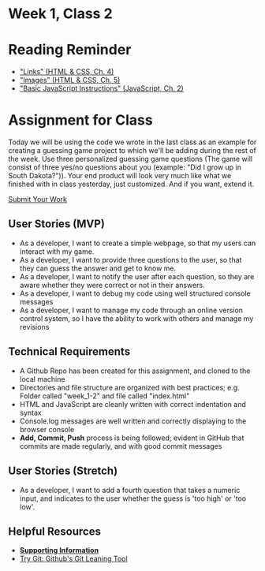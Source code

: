 # Week 1, Class 2

# Reading Reminder
* ["Links" (HTML & CSS, Ch. 4)](https://canvas.instructure.com/courses/1274842/modules/items/15743558)
* ["Images" (HTML & CSS, Ch. 5)](https://canvas.instructure.com/courses/1274842/modules/items/15743559)
* ["Basic JavaScript Instructions" (JavaScript, Ch. 2)](https://canvas.instructure.com/courses/1274842/modules/items/15743560)

# Assignment for Class
Today we will be using the code we wrote in the last class as an example for creating a guessing game project to which we'll be adding during the rest of the week. Use three personalized guessing game questions (The game will consist of three yes/no questions about you (example: "Did I grow up in South Dakota?")). Your end product will look very much like what we finished with in class yesterday, just customized. And if you want, extend it.

[Submit Your Work](https://canvas.instructure.com/courses/1274842/modules/items/15743561)

## User Stories (MVP)
 - As a developer, I want to create a simple webpage, so that my users can interact with my game.
 - As a developer, I want to provide three questions to the user, so that they can guess the answer and get to know me.
 - As a developer, I want to notify the user after each question, so they are aware whether they were correct or not in their answers.
 - As a developer, I want to debug my code using well structured console messages
 - As a developer, I want to manage my code through an online version control system, so I have the ability to work with others and manage my revisions

## Technical Requirements
 - A Github Repo has been created for this assignment, and cloned to the local machine
 - Directories and file structure are organized with best practices; e.g. Folder called "week_1-2" and file called "index.html"
 - HTML and JavaScript are cleanly written with correct indentation and syntax
 - Console.log messages are well written and correctly displaying to the browser console
 - **Add, Commit, Push** process is being followed; evident in GitHub that commits are made regularly, and with good commit messages

## User Stories (Stretch)
 - As a developer, I want to add a fourth question that takes a numeric input, and indicates to the user whether the guess is 'too high' or 'too low'.

## Helpful Resources
- [**Supporting Information**](support.md)
- [Try Git: Github's Git Leaning Tool](https://try.github.io/levels/1/challenges/1)
